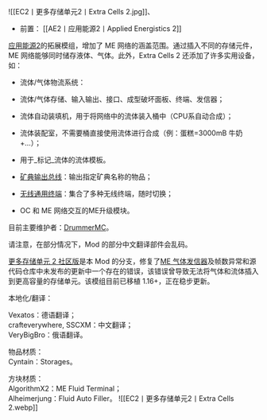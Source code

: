 ![[EC2丨更多存储单元2丨Extra Cells 2.jpg]]、
- 前置：
 [[AE2丨应用能源2丨Applied Energistics 2]]

[应用能源2](https://www.mcmod.cn/class/260.html "应用能源2")的拓展模组，增加了 ME 网络的涵盖范围。通过插入不同的存储元件，ME 网络能够同时储存液体、气体。此外，Extra Cells 2 还添加了许多实用设备，如：

- 流体/气体物流系统：
    

- 流体/气体存储、输入输出、接口、成型破坏面板、终端、发信器；
    
- 流体自动装填机，用于将网络中的流体装入桶中（CPU系自动合成）；
    
- 流体装配室，不需要桶直接使用流体进行合成（例：蛋糕=3000mB 牛奶+…）；
    
- 用于_标记_流体的流体模板。
    

- [矿典输出总线](https://www.mcmod.cn/item/64801.html)：输出指定矿典名称的物品；  
    
- [无线通用终端](https://www.mcmod.cn/item/65119.html)：集合了多种无线终端，随时切换；
    
- OC 和 ME 网络交互的ME升级模块。  
    

目前主要维护者：[DrummerMC](https://www.mcmod.cn/author/21606.html "DrummerMC")。

请注意，在部分情况下，Mod 的部分中文翻译部件会乱码。

  

[更多存储单元 2 社区版](https://www.mcmod.cn/class/5628.html)是本 Mod 的分支，修复了[ME 气体发信器](https://www.mcmod.cn/item/128939.html "ME气体发信器")及帧数异常和源代码仓库中未发布的更新中一个存在的错误，该错误曾导致无法将气体和流体插入到更高容量的存储单元。该模组目前已移植 1.16+，正在稳步更新。

  

本地化/翻译：  

Vexatos：德语翻译；  
crafteverywhere, SSCXM：中文翻译；  
VeryBigBro：俄语翻译。  
  
物品材质：  
Cyntain：Storages。  
  
方块材质：  
AlgorithmX2：ME Fluid Terminal；  
Alheimerjung：Fluid Auto Filler。
![[EC2丨更多存储单元2丨Extra Cells 2.webp]]